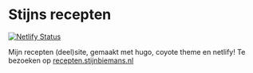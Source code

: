 # Stijns recepten
[![Netlify Status](https://api.netlify.com/api/v1/badges/f840819e-c59b-497f-bef1-b9600a939579/deploy-status)](https://app.netlify.com/sites/recepten-iroquai/deploys)

Mijn recepten (deel)site, gemaakt met hugo, coyote theme en netlify! Te bezoeken op [recepten.stijnbiemans.nl](https//:recepten.stijnbiemans.nl)
